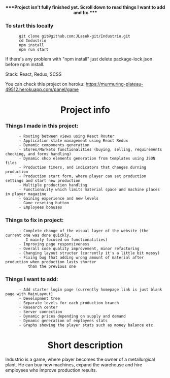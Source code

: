 <h4 align="center">***Project isn't fully finished yet. Scroll down to read things I want to add and fix.***</h4>
<h3>To start this locally</h3>

          git clone git@github.com:JLasek-git/Industrio.git
          cd Industrio
          npm install
          npm run start

If there's any problem with "npm install" just delete package-lock.json before npm install.

Stack: React, Redux, SCSS

You can check this project on heroku: https://murmuring-plateau-49512.herokuapp.com/panel/game

<h1 align="center">Project info</h1>

<h3> Things I made in this project: </h3>
  
          - Routing between views using React Router
          - Application state management using React Redux
          - Dynamic components generation
          - Stores/Markets functionalities (buying, selling, requirements checking, and forms handling)
          - Dynamic shop elements generation from templates using JSON files
          - Production timers, and indicators that changes durning production
          - Production start form, where player can set production settings and start new production
          - Multiple production handling
          - Functionality which limits material space and machine places in player magazine
          - Gaining experience and new levels
          - Game reseting button
          - Employees bonuses
         
<h3> Things to fix in project: </h3>
          
          - Complete change of the visual layer of the website (the current one was done quickly,
             I mainly focused on functionalities)
          - Improving page responsiveness
          - Overall code quality improvement, minor refactoring
          - Changing layout structer (currently it's a little bit messy)
          - Fixing bug that adding wrong amount of material after production when production lasts shorter
              than the previous one
              
<h3> Things I want to add: </h3>
          
          - Add starter login page (currently homepage link is just blank page with MainLayout)
          - Development tree
          - Separate levels for each production branch
          - Research center
          - Server connection
          - Dynamic prices depending on supply and demand
          - Dynamic generation of employees stats
          - Graphs showing the player stats such as money balance etc.
      
<h1 align="center">Short description</h1>

Industrio is a game, where player becomes the owner of a metallurgical plant. He can buy new machines, expand the warehouse and hire employees who improve production results. 
